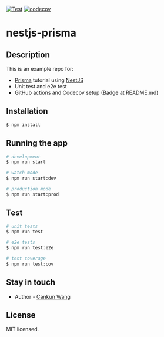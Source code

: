 [![Test](https://github.com/Wang-Cankun/nestjs-prisma/actions/workflows/test.yml/badge.svg?branch=master)](https://github.com/Wang-Cankun/nestjs-prisma/actions/workflows/test.yml)  [![codecov](https://codecov.io/gh/Wang-Cankun/nestjs-prisma/branch/master/graph/badge.svg?token=JeKFL0ql43)](https://codecov.io/gh/Wang-Cankun/nestjs-prisma)
# nestjs-prisma

## Description

This is an example repo for:

- [Prisma](https://docs.nestjs.com/microservices/basics) tutorial using [NestJS](https://github.com/nestjs/nest)
- Unit test and e2e test
- GitHub actions and Codecov setup (Badge at README.md)

## Installation

```bash
$ npm install
```

## Running the app

```bash
# development
$ npm run start

# watch mode
$ npm run start:dev

# production mode
$ npm run start:prod
```

## Test

```bash
# unit tests
$ npm run test

# e2e tests
$ npm run test:e2e

# test coverage
$ npm run test:cov
```

## Stay in touch

- Author - [Cankun Wang](https://github.com/Wang-Cankun)

## License

MIT licensed.
